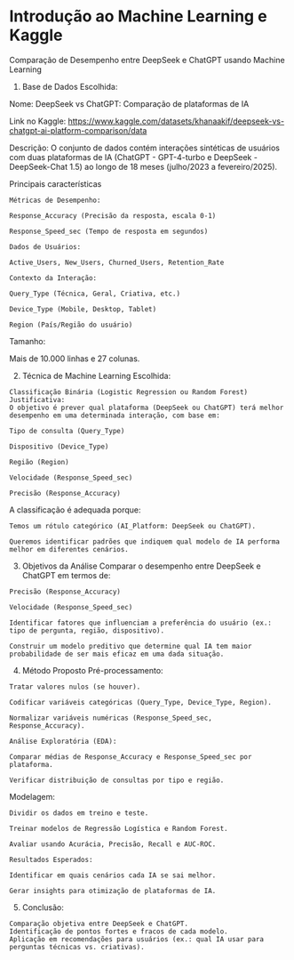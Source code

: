 # Introdução ao Machine Learning e Kaggle


  Comparação de Desempenho entre DeepSeek e ChatGPT usando Machine Learning

  1. Base de Dados Escolhida:
     
   Nome: DeepSeek vs ChatGPT: Comparação de plataformas de IA
   
   Link no Kaggle: https://www.kaggle.com/datasets/khanaakif/deepseek-vs-chatgpt-ai-platform-comparison/data
  
  Descrição:
  O conjunto de dados contém interações sintéticas de usuários com duas plataformas de IA (ChatGPT - GPT-4-turbo e DeepSeek - DeepSeek-Chat 1.5) ao longo de 18 meses (julho/2023 a fevereiro/2025).
  
  Principais características
  
    Métricas de Desempenho:
  
    Response_Accuracy (Precisão da resposta, escala 0-1)
  
    Response_Speed_sec (Tempo de resposta em segundos)
  
    Dados de Usuários:
  
    Active_Users, New_Users, Churned_Users, Retention_Rate
  
    Contexto da Interação:
  
    Query_Type (Técnica, Geral, Criativa, etc.)
  
    Device_Type (Mobile, Desktop, Tablet)
  
    Region (País/Região do usuário)
  
  Tamanho:
  
  Mais de 10.000 linhas e 27 colunas.
  
  2. Técnica de Machine Learning Escolhida:
     
    Classificação Binária (Logistic Regression ou Random Forest)
    Justificativa:
    O objetivo é prever qual plataforma (DeepSeek ou ChatGPT) terá melhor desempenho em uma determinada interação, com base em:
    
    Tipo de consulta (Query_Type)
  
    Dispositivo (Device_Type)
  
    Região (Region)
  
    Velocidade (Response_Speed_sec)
    
    Precisão (Response_Accuracy)
  
  A classificação é adequada porque:
  
    Temos um rótulo categórico (AI_Platform: DeepSeek ou ChatGPT).
  
    Queremos identificar padrões que indiquem qual modelo de IA performa melhor em diferentes cenários.
  
  3. Objetivos da Análise
  Comparar o desempenho entre DeepSeek e ChatGPT em termos de:
  
    Precisão (Response_Accuracy)
  
    Velocidade (Response_Speed_sec)
  
    Identificar fatores que influenciam a preferência do usuário (ex.: tipo de pergunta, região, dispositivo).
  
    Construir um modelo preditivo que determine qual IA tem maior probabilidade de ser mais eficaz em uma dada situação.
  
  4. Método Proposto
  Pré-processamento:
  
    Tratar valores nulos (se houver).
  
    Codificar variáveis categóricas (Query_Type, Device_Type, Region).
  
    Normalizar variáveis numéricas (Response_Speed_sec, Response_Accuracy).
  
    Análise Exploratória (EDA):
  
    Comparar médias de Response_Accuracy e Response_Speed_sec por plataforma.
  
    Verificar distribuição de consultas por tipo e região.
  
  Modelagem:
  
    Dividir os dados em treino e teste.
    
    Treinar modelos de Regressão Logística e Random Forest.
    
    Avaliar usando Acurácia, Precisão, Recall e AUC-ROC.
    
    Resultados Esperados:
    
    Identificar em quais cenários cada IA se sai melhor.
    
    Gerar insights para otimização de plataformas de IA.
  
  5. Conclusão:
     
    Comparação objetiva entre DeepSeek e ChatGPT.
    Identificação de pontos fortes e fracos de cada modelo.
    Aplicação em recomendações para usuários (ex.: qual IA usar para perguntas técnicas vs. criativas).

